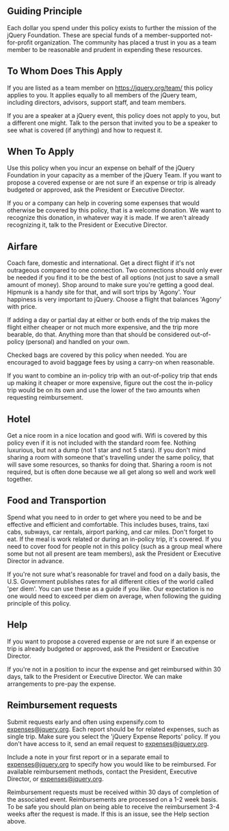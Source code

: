 <script>{
	"title": "Travel and Reimbursable Expense Policy",
	"pageTemplate": "page-fullwidth.php"
}</script>

## Guiding Principle

Each dollar you spend under this policy exists to further the mission of the jQuery Foundation. These are special funds of a member-supported not-for-profit organization. The community has placed a trust in you as a team member to be reasonable and prudent in expending these resources.

## To Whom Does This Apply

If you are listed as a team member on https://jquery.org/team/ this policy applies to you. It applies equally to all members of the jQuery team, including directors, advisors, support staff, and team members.

If you are a speaker at a jQuery event, this policy does not apply to you, but a different one might. Talk to the person that invited you to be a speaker to see what is covered (if anything) and how to request it.

## When To Apply

Use this policy when you incur an expense on behalf of the jQuery Foundation in your capacity as a member of the jQuery Team. If you want to propose a covered expense or are not sure if an expense or trip is already budgeted or approved, ask the President or Executive Director.

If you or a company can help in covering some expenses that would otherwise be covered by this policy, that is a welcome donation. We want to recognize this donation, in whatever way it is made. If we aren't already recognizing it, talk to the President or Executive Director.

## Airfare

Coach fare, domestic and international. Get a direct flight if it's not outrageous compared to one connection. Two connections should only ever be needed if you find it to be the best of all options (not just to save a small amount of money). Shop around to make sure you're getting a good deal. Hipmunk is a handy site for that, and will sort trips by 'Agony'. Your happiness is very important to jQuery. Choose a flight that balances 'Agony' with price.

If adding a day or partial day at either or both ends of the trip makes the flight either cheaper or not much more expensive, and the trip more bearable, do that. Anything more than that should be considered out-of-policy (personal) and handled on your own.

Checked bags are covered by this policy when needed. You are encouraged to avoid baggage fees by using a carry-on when reasonable.

If you want to combine an in-policy trip with an out-of-policy trip that ends up making it cheaper or more expensive, figure out the cost the in-policy trip would be on its own and use the lower of the two amounts when requesting reimbursement.

## Hotel

Get a nice room in a nice location and good wifi. Wifi is covered by this policy even if it is not included with the standard room fee. Nothing luxurious, but not a dump (not 1 star and not 5 stars). If you don't mind sharing a room with someone that's travelling under the same policy, that will save some resources, so thanks for doing that. Sharing a room is not required, but is often done because we all get along so well and work well together.

## Food and Transportion

Spend what you need to in order to get where you need to be and be effective and efficient and comfortable. This includes buses, trains, taxi cabs, subways, car rentals, airport parking, and car miles. Don't forget to eat. If the meal is work related or during an in-policy trip, it's covered. If you need to cover food for people not in this policy (such as a group meal where some but not all present are team members), ask the President or Executive Director in advance.

If you're not sure what's reasonable for travel and food on a daily basis, the U.S. Government publishes rates for all different cities of the world called 'per diem'. You can use these as a guide if you like. Our expectation is no one would need to exceed per diem on average, when following the guiding principle of this policy.

## Help

If you want to propose a covered expense or are not sure if an expense or trip is already budgeted or approved, ask the President or Executive Director.

If you're not in a position to incur the expense and get reimbursed within 30 days, talk to the President or Executive Director. We can make arrangements to pre-pay the expense.

## Reimbursement requests

Submit requests early and often using expensify.com to expenses@jquery.org. Each report should be for related expenses, such as single trip. Make sure you select the 'jQuery Expense Reports' policy. If you don't have access to it, send an email request to expenses@jquery.org.

Include a note in your first report or in a separate email to expenses@jquery.org to specify how you would like to be reimbursed. For available reimbursement methods, contact the President, Executive Director, or expenses@jquery.org.

Reimbursement requests must be received within 30 days of completion of the associated event. Reimbursements are processed on a 1-2 week basis. To be safe you should plan on being able to receive the reimbursement 3-4 weeks after the request is made. If this is an issue, see the Help section above.
